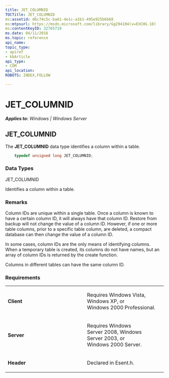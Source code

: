 ```yaml
---
title: JET_COLUMNID
TOCTitle: JET_COLUMNID
ms:assetid: d6c74c5c-ba61-4e1c-a1b1-495e925b6b68
ms:mtpsurl: https://msdn.microsoft.com/library/Gg294104(v=EXCHG.10)
ms:contentKeyID: 32765719
ms.date: 04/11/2016
ms.topic: reference
api_name: 
topic_type: 
- apiref
- kbArticle
api_type: 
- COM
api_location: 
ROBOTS: INDEX,FOLLOW

---
```


# JET_COLUMNID


_**Applies to:** Windows | Windows Server_

## JET_COLUMNID

The **JET_COLUMNID** data type identifies a column within a table.

```cpp
    typedef unsigned long JET_COLUMNID;
```

### Data Types

JET_COLUMNID

Identifies a column within a table.

### Remarks

Column IDs are unique within a single table. Once a column is known to have a certain column ID, it will always have that column ID. Restore from backup will not change the value of a column ID. However, if one or more table columns, prior to a specific table column, are deleted, a compact database can then change the value of a column ID.

In some cases, column IDs are the only means of identifying columns. When a temporary table is created, its columns do not have names, but an array of column IDs is returned by the create function.

Columns in different tables can have the same column ID.

### Requirements

<table>
<colgroup>
<col style="width: 50%" />
<col style="width: 50%" />
</colgroup>
<tbody>
<tr class="odd">
<td><p><strong>Client</strong></p></td>
<td><p>Requires Windows Vista, Windows XP, or Windows 2000 Professional.</p></td>
</tr>
<tr class="even">
<td><p><strong>Server</strong></p></td>
<td><p>Requires Windows Server 2008, Windows Server 2003, or Windows 2000 Server.</p></td>
</tr>
<tr class="odd">
<td><p><strong>Header</strong></p></td>
<td><p>Declared in Esent.h.</p></td>
</tr>
</tbody>
</table>

